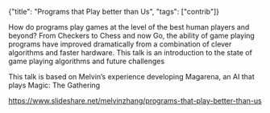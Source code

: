 {"title": "Programs that Play better than Us", "tags": ["contrib"]}

How do programs play games at the level of the best human players and beyond?
From Checkers to Chess and now Go, the ability of game playing programs have
improved dramatically from a combination of clever algorithms and faster
hardware. This talk is an introduction to the state of game playing algorithms
and future challenges

This talk is based on Melvin’s experience developing Magarena, an AI that plays
Magic: The Gathering

https://www.slideshare.net/melvinzhang/programs-that-play-better-than-us

